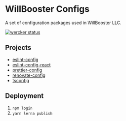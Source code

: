 # WillBooster Configs

A set of configuration packages used in WillBooster LLC.

[![wercker status](https://app.wercker.com/status/4baee16fa4d9da6b00ee7b2919e407a3/m/master 'wercker status')](https://app.wercker.com/project/byKey/4baee16fa4d9da6b00ee7b2919e407a3)

## Projects

- [eslint-config](packages/eslint-config)
- [eslint-config-react](packages/eslint-config-react)
- [prettier-config](packages/prettier-config)
- [renovate-config](packages/renovate-config)
- [tsconfig](packages/tsconfig)

## Deployment

1. `npm login`
1. `yarn lerna publish`
